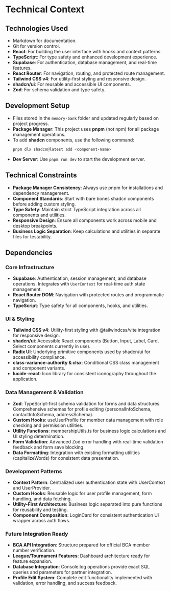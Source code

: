 # Technical Context

## Technologies Used

- Markdown for documentation.
- Git for version control.
- **React**: For building the user interface with hooks and context patterns.
- **TypeScript**: For type safety and enhanced development experience.
- **Supabase**: For authentication, database management, and real-time features.
- **React Router**: For navigation, routing, and protected route management.
- **Tailwind CSS v4**: For utility-first styling and responsive design.
- **shadcn/ui**: For reusable and accessible UI components.
- **Zod**: For schema validation and type safety.

## Development Setup

- Files stored in the `memory-bank` folder and updated regularly based on project progress.
- **Package Manager**: This project uses **pnpm** (not npm) for all package management operations.
- To add **shadcn** components, use the following command:
  ```bash
  pnpm dlx shadcn@latest add <component-name>
  ```
- **Dev Server**: Use `pnpm run dev` to start the development server.

## Technical Constraints

- **Package Manager Consistency**: Always use pnpm for installations and dependency management.
- **Component Standards**: Start with bare bones shadcn components before adding custom styling.
- **Type Safety**: Maintain strict TypeScript integration across all components and utilities.
- **Responsive Design**: Ensure all components work across mobile and desktop breakpoints.
- **Business Logic Separation**: Keep calculations and utilities in separate files for testability.

## Dependencies

### **Core Infrastructure**
- **Supabase**: Authentication, session management, and database operations. Integrates with `UserContext` for real-time auth state management.
- **React Router DOM**: Navigation with protected routes and programmatic navigation.
- **TypeScript**: Type safety for all components, hooks, and utilities.

### **UI & Styling**
- **Tailwind CSS v4**: Utility-first styling with @tailwindcss/vite integration for responsive design.
- **shadcn/ui**: Accessible React components (Button, Input, Label, Card, Select components currently in use).
- **Radix UI**: Underlying primitive components used by shadcn/ui for accessibility compliance.
- **class-variance-authority & clsx**: Conditional CSS class management and component variants.
- **lucide-react**: Icon library for consistent iconography throughout the application.

### **Data Management & Validation**
- **Zod**: TypeScript-first schema validation for forms and data structures. Comprehensive schemas for profile editing (personalInfoSchema, contactInfoSchema, addressSchema).
- **Custom Hooks**: useUserProfile for member data management with role checking and permission utilities.
- **Utility Functions**: membershipUtils.ts for business logic calculations and UI styling determination.
- **Form Validation**: Advanced Zod error handling with real-time validation feedback and form save blocking.
- **Data Formatting**: Integration with existing formatting utilities (capitalizeWords) for consistent data presentation.

### **Development Patterns**
- **Context Pattern**: Centralized user authentication state with UserContext and UserProvider.
- **Custom Hooks**: Reusable logic for user profile management, form handling, and data fetching.
- **Utility-First Architecture**: Business logic separated into pure functions for reusability and testing.
- **Component Composition**: LoginCard for consistent authentication UI wrapper across auth flows.

### **Future Integration Ready**
- **BCA API Integration**: Structure prepared for official BCA member number verification.
- **League/Tournament Features**: Dashboard architecture ready for feature expansion.
- **Database Integration**: Console.log operations provide exact SQL queries and parameters for partner integration.
- **Profile Edit System**: Complete edit functionality implemented with validation, error handling, and success feedback.
